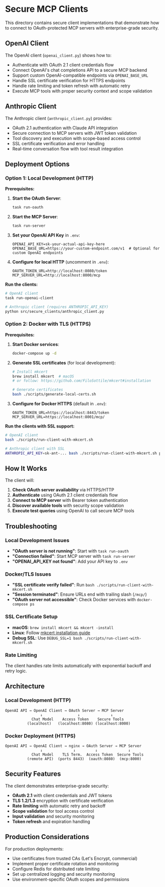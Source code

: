 # Secure MCP Clients

This directory contains secure client implementations that demonstrate how to connect to OAuth-protected MCP servers with enterprise-grade security.

## OpenAI Client

The OpenAI client (`openai_client.py`) shows how to:
- Authenticate with OAuth 2.1 client credentials flow
- Connect OpenAI's chat completions API to a secure MCP backend
- Support custom OpenAI-compatible endpoints via `OPENAI_BASE_URL`
- Handle SSL certificate verification for HTTPS endpoints
- Handle rate limiting and token refresh with automatic retry
- Execute MCP tools with proper security context and scope validation

## Anthropic Client

The Anthropic client (`anthropic_client.py`) provides:
- OAuth 2.1 authentication with Claude API integration
- Secure connection to MCP servers with JWT token validation
- Tool discovery and execution with scope-based access control
- SSL certificate verification and error handling
- Real-time conversation flow with tool result integration

## Deployment Options

### Option 1: Local Development (HTTP)

**Prerequisites:**
1. **Start the OAuth Server**:
   ```bash
   task run-oauth
   ```

2. **Start the MCP Server**:
   ```bash
   task run-server
   ```

3. **Set your OpenAI API Key** in `.env`:
   ```env
   OPENAI_API_KEY=sk-your-actual-api-key-here
   OPENAI_BASE_URL=https://your-custom-endpoint.com/v1  # Optional for custom OpenAI endpoints
   ```

4. **Configure for local HTTP** (uncomment in `.env`):
   ```env
   OAUTH_TOKEN_URL=http://localhost:8080/token
   MCP_SERVER_URL=http://localhost:8000/mcp
   ```

**Run the clients:**
```bash
# OpenAI client
task run-openai-client

# Anthropic client (requires ANTHROPIC_API_KEY)
python src/secure_clients/anthropic_client.py
```

### Option 2: Docker with TLS (HTTPS)

**Prerequisites:**
1. **Start Docker services**:
   ```bash
   docker-compose up -d
   ```

2. **Generate SSL certificates** (for local development):
   ```bash
   # Install mkcert
   brew install mkcert  # macOS
   # or follow: https://github.com/FiloSottile/mkcert#installation
   
   # Generate certificates
   bash ./scripts/generate-local-certs.sh
   ```

3. **Configure for Docker HTTPS** (default in `.env`):
   ```env
   OAUTH_TOKEN_URL=https://localhost:8443/token
   MCP_SERVER_URL=https://localhost:8001/mcp/
   ```

**Run the clients with SSL support:**
```bash
# OpenAI client
bash ./scripts/run-client-with-mkcert.sh

# Anthropic client with SSL
ANTHROPIC_API_KEY=sk-ant-... bash ./scripts/run-client-with-mkcert.sh python src/secure_clients/anthropic_client.py
```

## How It Works

The client will:
1. **Check OAuth server availability** via HTTPS/HTTP
2. **Authenticate** using OAuth 2.1 client credentials flow
3. **Connect to MCP server** with Bearer token authentication
4. **Discover available tools** with security scope validation
5. **Execute test queries** using OpenAI to call secure MCP tools

## Troubleshooting

### Local Development Issues
- **"OAuth server is not running"**: Start with `task run-oauth`
- **"Connection failed"**: Start MCP server with `task run-server`
- **"OPENAI_API_KEY not found"**: Add your API key to `.env`

### Docker/TLS Issues
- **"SSL certificate verify failed"**: Run `bash ./scripts/run-client-with-mkcert.sh`
- **"Session terminated"**: Ensure URLs end with trailing slash (`/mcp/`)
- **"OAuth server not accessible"**: Check Docker services with `docker-compose ps`

### SSL Certificate Setup
- **macOS**: `brew install mkcert && mkcert -install`
- **Linux**: Follow [mkcert installation guide](https://github.com/FiloSottile/mkcert#installation)
- **Debug SSL**: Use `DEBUG_SSL=1 bash ./scripts/run-client-with-mkcert.sh`

### Rate Limiting
The client handles rate limits automatically with exponential backoff and retry logic.

## Architecture

### Local Development (HTTP)
```
OpenAI API → OpenAI Client → OAuth Server → MCP Server
                ↓                ↓              ↓
            Chat Model    Access Token    Secure Tools
          (localhost)   (localhost:8080) (localhost:8000)
```

### Docker Deployment (HTTPS)
```
OpenAI API → OpenAI Client → nginx → OAuth Server → MCP Server
                ↓              ↓         ↓              ↓
            Chat Model    TLS Term.  Access Token  Secure Tools
          (remote API)  (ports 8443)  (oauth:8080)  (mcp:8000)
```

## Security Features

The client demonstrates enterprise-grade security:
- **OAuth 2.1** with client credentials and JWT tokens
- **TLS 1.2/1.3** encryption with certificate verification
- **Rate limiting** with automatic retry and backoff
- **Scope validation** for tool access control
- **Input validation** and security monitoring
- **Token refresh** and expiration handling

## Production Considerations

For production deployments:
- Use certificates from trusted CAs (Let's Encrypt, commercial)
- Implement proper certificate rotation and monitoring  
- Configure Redis for distributed rate limiting
- Set up centralized logging and security monitoring
- Use environment-specific OAuth scopes and permissions